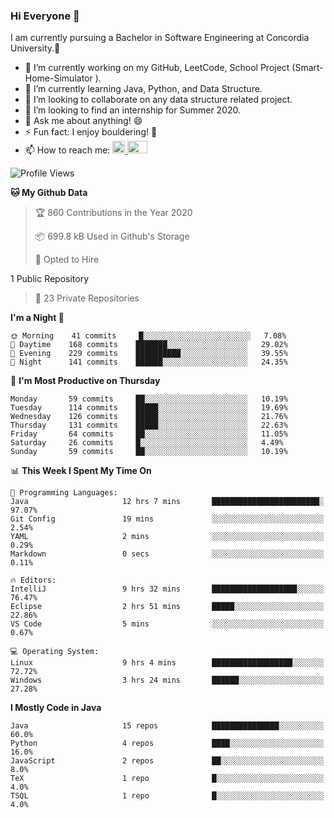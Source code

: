 ### Hi Everyone 👋
I am currently pursuing a Bachelor in Software Engineering at Concordia University.🏫

- 🔭 I’m currently working on my GitHub, LeetCode, School Project (Smart-Home-Simulator ).
- 🌱 I’m currently learning Java, Python, and Data Structure.
- 👯 I’m looking to collaborate on any data structure related project.
- 🤔 I’m looking to find an internship for Summer 2020.
- 💬 Ask me about anything! 😄
- ⚡ Fun fact: I enjoy bouldering! 🧗‍
- 📫 How to reach me: <a href="https://www.linkedin.com/in/siu-tong-ye/" target="_blank"> <img width="20px" width="32" src="https://cdn.jsdelivr.net/npm/simple-icons@v3/icons/linkedin.svg" /> </a> <a href="mailto:SiuTongYe@gmail.com" target="_blank"> <img height="20" width="32" src="https://cdn.jsdelivr.net/npm/simple-icons@v3/icons/gmail.svg" /> </a>

<!--START_SECTION:waka-->
![Profile Views](http://img.shields.io/badge/Profile%20Views-9-blue)

**🐱 My Github Data** 

> 🏆 860 Contributions in the Year 2020
 > 
> 📦 699.8 kB Used in Github's Storage 
 > 
> 💼 Opted to Hire
 > 
1 Public Repository 
 > 
> 🔑 23 Private Repositories  

**I'm a Night 🦉** 

```text
🌞 Morning    41 commits     █░░░░░░░░░░░░░░░░░░░░░░░░   7.08% 
🌆 Daytime    168 commits    ███████░░░░░░░░░░░░░░░░░░   29.02% 
🌃 Evening    229 commits    ██████████░░░░░░░░░░░░░░░   39.55% 
🌙 Night      141 commits    ██████░░░░░░░░░░░░░░░░░░░   24.35%

```
📅 **I'm Most Productive on Thursday** 

```text
Monday       59 commits     ██░░░░░░░░░░░░░░░░░░░░░░░   10.19% 
Tuesday      114 commits    █████░░░░░░░░░░░░░░░░░░░░   19.69% 
Wednesday    126 commits    █████░░░░░░░░░░░░░░░░░░░░   21.76% 
Thursday     131 commits    █████░░░░░░░░░░░░░░░░░░░░   22.63% 
Friday       64 commits     ██░░░░░░░░░░░░░░░░░░░░░░░   11.05% 
Saturday     26 commits     █░░░░░░░░░░░░░░░░░░░░░░░░   4.49% 
Sunday       59 commits     ██░░░░░░░░░░░░░░░░░░░░░░░   10.19%

```


📊 **This Week I Spent My Time On** 

```text
💬 Programming Languages: 
Java                     12 hrs 7 mins       ████████████████████████░   97.07% 
Git Config               19 mins             ░░░░░░░░░░░░░░░░░░░░░░░░░   2.54% 
YAML                     2 mins              ░░░░░░░░░░░░░░░░░░░░░░░░░   0.29% 
Markdown                 0 secs              ░░░░░░░░░░░░░░░░░░░░░░░░░   0.11%

🔥 Editors: 
IntelliJ                 9 hrs 32 mins       ███████████████████░░░░░░   76.47% 
Eclipse                  2 hrs 51 mins       █████░░░░░░░░░░░░░░░░░░░░   22.86% 
VS Code                  5 mins              ░░░░░░░░░░░░░░░░░░░░░░░░░   0.67%

💻 Operating System: 
Linux                    9 hrs 4 mins        ██████████████████░░░░░░░   72.72% 
Windows                  3 hrs 24 mins       ██████░░░░░░░░░░░░░░░░░░░   27.28%

```

**I Mostly Code in Java** 

```text
Java                     15 repos            ███████████████░░░░░░░░░░   60.0% 
Python                   4 repos             ████░░░░░░░░░░░░░░░░░░░░░   16.0% 
JavaScript               2 repos             ██░░░░░░░░░░░░░░░░░░░░░░░   8.0% 
TeX                      1 repo              █░░░░░░░░░░░░░░░░░░░░░░░░   4.0% 
TSQL                     1 repo              █░░░░░░░░░░░░░░░░░░░░░░░░   4.0%

```



<!--END_SECTION:waka-->
